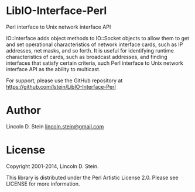 LibIO-Interface-Perl
====================

Perl interface to Unix network interface API

IO::Interface adds object methods to IO::Socket objects to allow them
to get and set operational characteristics of network interface
cards, such as IP addresses, net masks, and so forth.  It is useful
for identifying runtime characteristics of cards, such as broadcast
addresses, and finding interfaces that satisfy certain criteria,
such Perl interface to Unix network interface API as the ability to
multicast.

For support, please use the GitHub repository at
https://github.com/lstein/LibIO-Interface-Perl

Author
======

Lincoln D. Stein <lincoln.stein@gmail.com>

License
=======

Copyright 2001-2014, Lincoln D. Stein.

This library is distributed under the Perl Artistic License
2.0. Please see LICENSE for more information.





